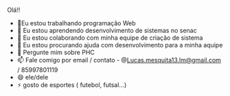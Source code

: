 Olá!!
- 🔭Eu estou trabalhando programação Web 
- 🌱 Eu estou aprendendo desenvolvimento de sistemas no senac 
- 👯 Eu estou colaborando com minha equipe de criação de sistema 
- 🤔 Eu estou procurando ajuda com desenvolvimento para a minha aquipe 
- 💬 Pergunte mim sobre PHC 
- 📫 Fale comigo por email / contato - @Lucas.mesquita13.lm@gmail.com / 85997801119
- 😄 ele/dele 
- ⚡ gosto de esportes ( futebol, futsal...) 






